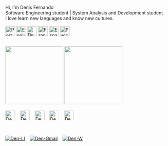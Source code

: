 <div style="display: inline-block"><br>
Hi, I'm Denis Fernando<br>
Software Engineering student | System Analysis and Development student<br>
I love learn new languages and know new cultures.
</div>

<div style="display: inline-block"><br>
<img src="https://img.icons8.com/color/48/000000/brazil-circular.png" height="30" width="30" title="Português"/>
<img src="https://img.icons8.com/color/48/000000/usa-circular.png" height="30" width="30" title="English"/>
<img src="https://img.icons8.com/color/48/000000/germany-circular.png" height="30" width="30" title="Deutsch"/>
<img src="https://img.icons8.com/color/48/000000/france-circular.png" height="30" width="30" title="Français"/>
<img src="https://img.icons8.com/color/48/000000/spain2-circular.png" height="30" width="30" title="Español"/>
<img src="https://img.icons8.com/color/48/000000/russian-federation-circular.png" height="30" width="30" title="Русский"/>
</div>

##

<div>
<img height="180cm" src="https://github-readme-stats.vercel.app/api?username=denferoli&show_icons=true&theme=dark">
<img height="180cm" src="https://github-readme-stats.vercel.app/api/top-langs/?username=denferoli&langs_count=8e&theme=dark"
</div>

<div style="display: inline-block" ><br>
<img align="center" alt="Den-Java" height="30" width="30" src="https://cdn.jsdelivr.net/gh/devicons/devicon/icons/java/java-original.svg" title="Java" />
&nbsp&nbsp&nbsp<img align="center" alt="Den-C" height="30" width="30" src="https://cdn.jsdelivr.net/gh/devicons/devicon/icons/c/c-original.svg" title="C" />
&nbsp&nbsp&nbsp<img align="center" alt="Den-JavaScript" height="30" width="30" src="https://cdn.jsdelivr.net/gh/devicons/devicon/icons/javascript/javascript-original.svg" title="JavaScript" />
&nbsp&nbsp&nbsp<img align="center" alt="Den-HTML" height="30" width="30" src="https://cdn.jsdelivr.net/gh/devicons/devicon/icons/html5/html5-original.svg" title="HTML5" />
&nbsp&nbsp&nbsp<img align="center" alt="Den-CSS" height="30" width="30" src="https://cdn.jsdelivr.net/gh/devicons/devicon/icons/css3/css3-original.svg" title="CSS3" />
<div>

##

<div><br>
<a href="https://www.linkedin.com/in/denis-fer-oli/" target="_blank"> <img align="center" alt="Den-LI" src="https://img.shields.io/badge/LinkedIn-0077B5?style=for-the-badge&logo=linkedin&logoColor=white" title="LinkedIn" /></a>
&nbsp&nbsp&nbsp<a href="mailto:denisferoli@gmail.com"><img align="center" alt="Den-Gmail" src="https://img.shields.io/badge/Gmail-D14836?style=for-the-badge&logo=gmail&logoColor=white" title="Gmail" /></a>
&nbsp&nbsp&nbsp<a href="http://api.whatsapp.com/send?phone=+5543998055891"><img align="center" alt="Den-W" src="https://img.shields.io/badge/WhatsApp-25D366?style=for-the-badge&logo=whatsapp&logoColor=white" title="Whatsapp" /></a>
</div>
